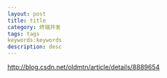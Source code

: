 ```yaml
---
layout: post
title: title
category: 终端开发
tags: tags
keywords:keywords
description: desc
---
```

http://blog.csdn.net/oldmtn/article/details/8889654